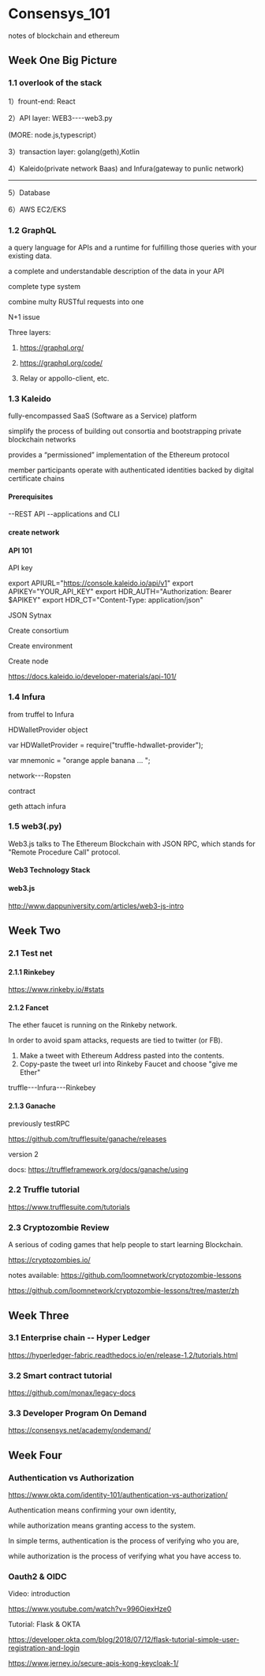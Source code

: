 # Consensys_101
notes of blockchain and ethereum

## Week One Big Picture
### 1.1 overlook of the stack 
1）frount-end: React

2）API layer: WEB3----web3.py

(MORE: node.js,typescript）

3）transaction layer: golang(geth),Kotlin

4）Kaleido(private network Baas) and Infura(gateway to punlic network)

----

5）Database

6）AWS EC2/EKS

### 1.2 GraphQL
a query language for APIs and a runtime for fulfilling those queries with your existing data.

a complete and understandable description of the data in your API

complete type system

combine multy RUSTful requests into one

N+1 issue

Three layers:
1) https://graphql.org/

2) https://graphql.org/code/ 

3) Relay or appollo-client, etc.


### 1.3 Kaleido


 fully-encompassed SaaS (Software as a Service) platform 
 
 
 simplify the process of building out consortia and bootstrapping private blockchain networks
 
 
 provides a “permissioned” implementation of the Ethereum protocol
 
 member participants operate with authenticated identities backed by digital certificate chains
 
 #### Prerequisites
 
 --REST API 
 --applications and CLI
 
 #### create network
 
####  API 101

API key

export APIURL="https://console.kaleido.io/api/v1"
export APIKEY="YOUR_API_KEY"
export HDR_AUTH="Authorization: Bearer $APIKEY"
export HDR_CT="Content-Type: application/json"

JSON Sytnax

Create consortium

Create environment

Create node

https://docs.kaleido.io/developer-materials/api-101/

 
### 1.4 Infura

from truffel to Infura

HDWalletProvider object

var HDWalletProvider = require("truffle-hdwallet-provider");

var mnemonic = "orange apple banana ... ";

network---Ropsten

contract

geth attach infura









### 1.5 web3(.py)


Web3.js talks to The Ethereum Blockchain with JSON RPC, which stands for "Remote Procedure Call" protocol.


#### Web3 Technology Stack

#### web3.js

http://www.dappuniversity.com/articles/web3-js-intro


## Week Two

### 2.1 Test net
#### 2.1.1 Rinkebey

https://www.rinkeby.io/#stats

#### 2.1.2 Fancet

The ether faucet is running on the Rinkeby network.

In order to avoid spam attacks, requests are tied to twitter (or FB).

1) Make a tweet with Ethereum Address pasted into the contents.
2) Copy-paste the tweet url into Rinkeby Faucet and choose "give me Ether"

truffle---Infura---Rinkebey

#### 2.1.3 Ganache

previously testRPC

https://github.com/trufflesuite/ganache/releases

version 2

docs: https://truffleframework.org/docs/ganache/using

### 2.2 Truffle tutorial

https://www.trufflesuite.com/tutorials


### 2.3 Cryptozombie Review


A serious of coding games that help people to start learning Blockchain.

https://cryptozombies.io/

notes available:
https://github.com/loomnetwork/cryptozombie-lessons

https://github.com/loomnetwork/cryptozombie-lessons/tree/master/zh


## Week Three

### 3.1 Enterprise chain -- Hyper Ledger
https://hyperledger-fabric.readthedocs.io/en/release-1.2/tutorials.html


### 3.2 Smart contract tutorial
https://github.com/monax/legacy-docs

### 3.3 Developer Program On Demand
https://consensys.net/academy/ondemand/

## Week Four

### Authentication vs Authorization

https://www.okta.com/identity-101/authentication-vs-authorization/

Authentication means confirming your own identity, 

while authorization means granting access to the system. 

In simple terms, authentication is the process of verifying who you are, 

while authorization is the process of verifying what you have access to.

### Oauth2 & OIDC

Video: introduction

https://www.youtube.com/watch?v=996OiexHze0


Tutorial: Flask & OKTA

https://developer.okta.com/blog/2018/07/12/flask-tutorial-simple-user-registration-and-login


https://www.jerney.io/secure-apis-kong-keycloak-1/
